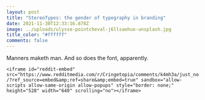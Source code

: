 ```yaml
---
layout: post
title: "StereoTypes: the gender of typography in branding"
date: 2021-11-30T12:33:16.878Z
image: ../uploads/ulysse-pointcheval-j6llsaehuo-unsplash.jpg
title_color: "#ffffff"
comments: false
---
```

Manners maketh man. And so does the font, apparently.

`<iframe id="reddit-embed" src="https://www.redditmedia.com/r/Cringetopia/comments/k4mh3a/just_no/?ref_source=embed&amp;ref=share&amp;embed=true" sandbox="allow-scripts allow-same-origin allow-popups" style="border: none;" height="528" width="640" scrolling="no"></iframe>`